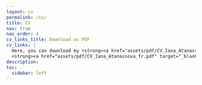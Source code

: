```yaml
---
layout: cv
permalink: /cv/
title: CV
nav: true
nav_order: 4
cv_links_title: Download as PDF
cv_links: |
  Here, you can download my <strong><a href="assets/pdf/CV_Iana_Atanassova_en.pdf" target="_blank" style="font-size: 1.1em;"><i class="fa-solid fa-file-pdf"></i> CV in English</a></strong>, or my 
  <strong><a href="assets/pdf/CV_Iana_Atanassova_fr.pdf" target="_blank" style="font-size: 1.1em;"><i class="fa-solid fa-file-pdf"></i> CV in French</a></strong>.
description:
toc:
  sidebar: left
---
```



